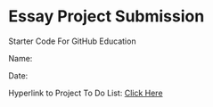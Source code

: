 # Essay Project Submission
Starter Code For GitHub Education

Name:

Date:

Hyperlink to Project To Do List: <a href="https://github.com/QEHS-Websites/Essay-Project">Click Here</a>
